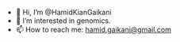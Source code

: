 - 👋 Hi, I’m @HamidKianGaikani
- 👀 I’m interested in genomics.
- 📫 How to reach me: hamid.gaikani@gmail.com

<!---
HamidKianGaikani/HamidKianGaikani is a ✨ special ✨ repository because its `README.md` (this file) appears on your GitHub profile.
You can click the Preview link to take a look at your changes.
--->
